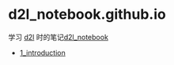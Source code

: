 # d2l_notebook.github.io

学习 [d2l](https://zh.d2l.ai/chapter_installation/index.html) 时的笔记[d2l_notebook](https://github.com/nkwejj/d2l_notebook.github.io)

* [1_introduction](1_introduction.md)
